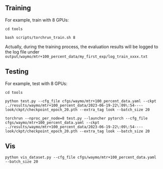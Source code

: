 ## Training 
For example, train with 8 GPUs: 
```
cd tools

bash scripts/torchrun_train.sh 8
```
Actually, during the training process, the evaluation results will be logged to the log file under `output/waymo/mtr+100_percent_data/my_first_exp/log_train_xxxx.txt`

## Testing
For example, test with 8 GPUs: 
```
cd tools

python test.py --cfg_file cfgs/waymo/mtr+100_percent_data.yaml --ckpt ../results/waymo/mtr+100_percent_data/2023-06-19-22\:09\:54----look/ckpt/checkpoint_epoch_20.pth --extra_tag look --batch_size 20

torchrun --nproc_per_node=8 test.py --launcher pytorch --cfg_file cfgs/waymo/mtr+100_percent_data.yaml --ckpt ../results/waymo/mtr+100_percent_data/2023-06-19-22\:09\:54----look/ckpt/checkpoint_epoch_20.pth --extra_tag look --batch_size 20
```


## Vis

```
python vis_dataset.py --cfg_file cfgs/waymo/mtr+100_percent_data.yaml --batch_size 20
```
